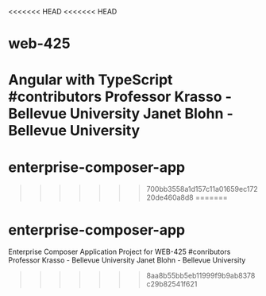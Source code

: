 <<<<<<< HEAD
<<<<<<< HEAD
# web-425
Angular with TypeScript
#contributors
Professor Krasso - Bellevue University
Janet Blohn - Bellevue University
=======
# enterprise-composer-app
>>>>>>> 700bb3558a1d157c11a01659ec17220de460a8d8
=======
# enterprise-composer-app
Enterprise Composer Application Project for WEB-425
#conributors
Professor Krasso - Bellevue University
Janet Blohn - Bellevue University
>>>>>>> 8aa8b55bb5eb11999f9b9ab8378c29b82541f621
